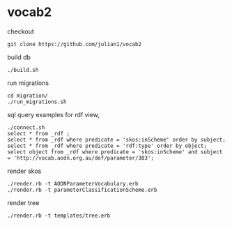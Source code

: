 vocab2
======

checkout

    git clone https://github.com/julian1/vocab2

build db

    ./build.sh

run migrations

    cd migration/
    ./run_migrations.sh 

sql query examples for rdf view, 

    ./connect.sh
    select * from _rdf ;
    select * from _rdf where predicate = 'skos:inScheme' order by subject;
    select * from _rdf where predicate = 'rdf:type' order by object;
    select object from _rdf where predicate = 'skos:inScheme' and subject = 'http://vocab.aodn.org.au/def/parameter/383';

render skos 

    ./render.rb -t AODNParameterVocabulary.erb 
    ./render.rb -t parameterClassificationScheme.erb

render tree

    ./render.rb -t templates/tree.erb

